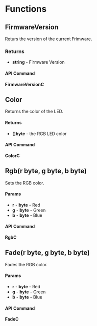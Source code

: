 # Functions

## FirmwareVersion

Returs the version of the current Frimware.

### Returns

- **string** - Firmware Version 

#### API Command

**FirmwareVersionC**

## Color

Returns the color of the LED.

#### Returns

- **[]byte** - the RGB LED color

#### API Command

**ColorC**

## Rgb(r byte, g byte, b byte)

Sets the RGB color.

#### Params

- **r** - **byte** - Red
- **g** - **byte** - Green
- **b** - **byte** - Blue

#### API Command

**RgbC**

## Fade(r byte, g byte, b byte)

Fades the RGB color.

#### Params

- **r** - **byte** - Red
- **g** - **byte** - Green
- **b** - **byte** - Blue

#### API Command

**FadeC**